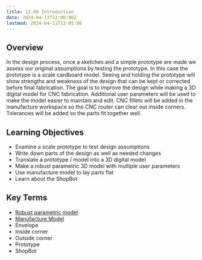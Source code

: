 ```yaml
---
title: 12.00 Introduction
date: 2024-04-11T12:00:00Z
lastmod: 2024-04-11T12:01:06
---
```


## Overview

In the design process, once a sketches and a simple prototype are made we assess our original assumptions by testing the prototype. In this case the prototype is a scale cardboard model. Seeing and holding the prototype will show strengths and weakness of the design that can be kept or corrected before final fabrication. The goal is to improve the design while making a 3D digital model for CNC fabrication. Additional user parameters will be used to make the model easier to maintain and edit. CNC fillets will be added in the manufacture workspace so the CNC router can clear out inside corners. Tolerances will be added so the parts fit together well.

## Learning Objectives

- Examine a scale prototype to test design assumptions
- Write down parts of the design as well as needed changes
- Translate a prototype / model into a 3D digital model
- Make a robust parametric 3D model with multiple user parameters
- Use manufacture model to lay parts flat
- Learn about the ShopBot

## Key Terms

- [Robust parametric model](../../../../3d-modeling/fusion-360/robust-parametric-models-fusion-360.md)
- [Manufacture Model](../../../../3d-modeling/fusion-360/make-manufacture-model-copy-fusion-360.md)
- Envelope
- Inside corner
- Outside corner
- Prototype
- ShopBot
